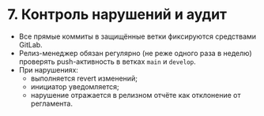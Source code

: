 # 7. Контроль нарушений и аудит

- Все прямые коммиты в защищённые ветки фиксируются средствами GitLab.
- Релиз-менеджер обязан регулярно (не реже одного раза в неделю) проверять push-активность в ветках `main` и `develop`.
- При нарушениях:
  - выполняется revert изменений;
  - инициатор уведомляется;
  - нарушение отражается в релизном отчёте как отклонение от регламента.
